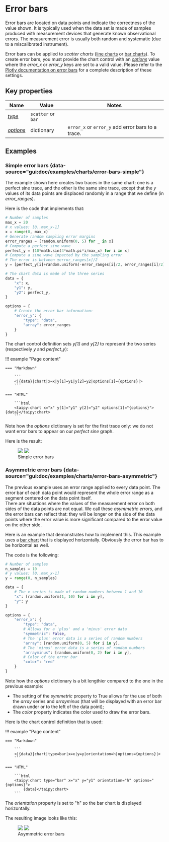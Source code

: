 # Error bars

Error bars are located on data points and indicate the correctness of the value shown.
It is typically used when the data set is made of samples produced with measurement
devices that generate known observational errors. The measurement error
is usually both random and systematic (due to a miscalibrated instrument).

Error bars can be applied to *scatter charts* ([line charts](line.md) or [bar charts](bar.md)).
To create error bars, you must provide the chart control with an [*options*](../chart.md#p-options)
value where the *error_x* or *error_y* keys are set to a valid value. Please refer to the
[Plotly documentation on error bars](https://plotly.com/javascript/reference/#scatter-error_x)
for a complete description of these settings.

## Key properties

| Name            | Value            | Notes   |
| --------------- | -------------------------- | ------------------ |
| [*type*](../chart.md#p-type)       | `scatter` or `bar`  |  |
| [*options*](../chart.md#p-options) | dictionary  | `error_x` or `error_y` add error bars to a trace.  |

## Examples

### Simple error bars {data-source="gui:doc/examples/charts/error-bars-simple"}

The example shown here creates two traces in the same chart: one is a perfect sine trace,
and the other is the same sine trace, except that the *y* values of its data points are
displaced randomly in a range that we define (in *error_ranges*).

Here is the code that implements that:

```py
# Number of samples
max_x = 20
# x values: [0..max_x-1]
x = range(0, max_x)
# Generate random sampling error margins
error_ranges = [random.uniform(0, 5) for _ in x]
# Compute a perfect sine wave
perfect_y = [10*math.sin(4*math.pi*i/max_x) for i in x]
# Compute a sine wave impacted by the sampling error
# The error is between ±error_ranges[x]/2
y = [perfect_y[i]+random.uniform(-error_ranges[i]/2, error_ranges[i]/2) for i in x]

# The chart data is made of the three series
data = {
    "x": x,
    "y1": y,
    "y2": perfect_y,
}

options = {
    # Create the error bar information:
    "error_y": {
        "type": "data",
        "array": error_ranges
    }
}
```

The chart control definition sets *y[1]* and *y[2]* to represent the two series (respectively
*y* and *perfect_y*):

!!! example "Page content"

    === "Markdown"

        ```
        <|{data}|chart|x=x|y[1]=y1|y[2]=y2|options[1]={options}|>
        ```
  
    === "HTML"

        ```html
        <taipy:chart x="x" y[1]="y1" y[2]="y2" options[1]="{options}">{data}</taipy:chart>
        ```

Note how the *options* dictionary is set for the first trace only: we do not want error bars
to appear on our *perfect sine* graph.

Here is the result:

<figure>
    <img src="../error-bars-simple-d.png" class="visible-dark"  />
    <img src="../error-bars-simple-l.png" class="visible-light" />
    <figcaption>Simple error bars</figcaption>
</figure>

### Asymmetric error bars {data-source="gui:doc/examples/charts/error-bars-asymmetric"}

The previous example uses an error range applied to every data point. The error
bar of each data point would represent the whole error range as a segment centered on
the data point itself.<br/>
There are situations where the values of the measurement error on both sides of the data points
are not equal. We call these *asymmetric errors*, and the error bars can reflect that: they will
be longer on the side of the data points where the error value is more significant compared to
the error value on the other side.

Here is an example that demonstrates how to implement this. This example uses a
[bar chart](bar.md) that is displayed horizontally. Obviously the error bar has to be horizontal
as well.

The code is the following:

```py
# Number of samples
n_samples = 10
# y values: [0..max_x-1]
y = range(0, n_samples)

data = {
    # The x series is made of random numbers between 1 and 10
    "x": [random.uniform(1, 10) for i in y],
    "y": y
}

options = {
    "error_x": {
        "type": "data",
        # Allows for a 'plus' and a 'minus' error data
        "symmetric": False,
        # The 'plus' error data is a series of random numbers
        "array": [random.uniform(0, 5) for i in y],
        # The 'minus' error data is a series of random numbers
        "arrayminus": [random.uniform(0, 2) for i in y],
        # Color of the error bar
        "color": "red"
    }
}
```

Note how the *options* dictionary is a bit lengthier compared to the one in the previous example:

- The setting of the *symmetric* property to True allows for the use of both the *array* series
  and *arrayminus* (that will be displayed with an error bar drawn under or to the left of the
  data point);
- The *color* property indicates the color used to draw the error bars.

Here is the chart control definition that is used:

!!! example "Page content"

    === "Markdown"

        ```
        <|{data}|chart|type=bar|x=x|y=y|orientation=h|options={options}|>
        ```
  
    === "HTML"

        ```html
        <taipy:chart type="bar" x="x" y="y1" orientation="h" options="{options}">
            {data}</taipy:chart>
        ```

The *orientation* property is set to "h" so the bar chart is displayed horizontally.

The resulting image looks like this:

<figure>
    <img src="../error-bars-asymmetric-d.png" class="visible-dark" />
    <img src="../error-bars-asymmetric-l.png" class="visible-light"/>
    <figcaption>Asymmetric error bars</figcaption>
</figure>
